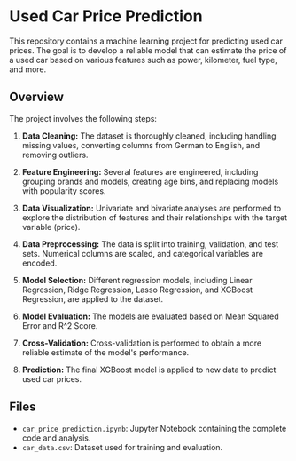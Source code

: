 # Used Car Price Prediction

This repository contains a machine learning project for predicting used car prices. The goal is to develop a reliable model that can estimate the price of a used car based on various features such as power, kilometer, fuel type, and more.

## Overview

The project involves the following steps:

1. **Data Cleaning:** The dataset is thoroughly cleaned, including handling missing values, converting columns from German to English, and removing outliers.

2. **Feature Engineering:** Several features are engineered, including grouping brands and models, creating age bins, and replacing models with popularity scores.

3. **Data Visualization:** Univariate and bivariate analyses are performed to explore the distribution of features and their relationships with the target variable (price).

4. **Data Preprocessing:** The data is split into training, validation, and test sets. Numerical columns are scaled, and categorical variables are encoded.

5. **Model Selection:** Different regression models, including Linear Regression, Ridge Regression, Lasso Regression, and XGBoost Regression, are applied to the dataset.

6. **Model Evaluation:** The models are evaluated based on Mean Squared Error and R^2 Score.

7. **Cross-Validation:** Cross-validation is performed to obtain a more reliable estimate of the model's performance.

8. **Prediction:** The final XGBoost model is applied to new data to predict used car prices.

## Files

- `car_price_prediction.ipynb`: Jupyter Notebook containing the complete code and analysis.
- `car_data.csv`: Dataset used for training and evaluation.


